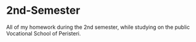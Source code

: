 # 2nd-Semester
All of my homework during the 2nd semester, while studying on the public Vocational School of Peristeri.
